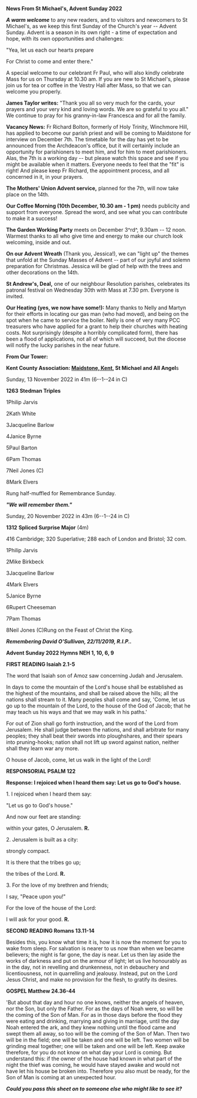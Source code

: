 **News From St Michael\'s, Advent Sunday 2022**

***A warm welcome*** to any new readers, and to visitors and newcomers
to St Michael\'s, as we keep this first Sunday of the Church\'s year --
Advent Sunday. Advent is a season in its own right - a time of
expectation and hope, with its own opportunities and challenges:

"Yea, let us each our hearts prepare

For Christ to come and enter there."

A special welcome to our celebrant Fr Paul, who will also kindly
celebrate Mass for us on Thursday at 10.30 am. If you are new to St
Michael\'s, please join us for tea or coffee in the Vestry Hall after
Mass, so that we can welcome you properly.

**James Taylor writes:** "Thank you all so very much for the cards, your
prayers and your very kind and loving words. We are so grateful to you
all." We continue to pray for his granny-in-law Francesca and for all
the family.

**Vacancy News:** Fr Richard Bolton, formerly of Holy Trinity, Winchmore
Hill, has applied to become our parish priest and will be coming to
Maidstone for interview on December 7th. The timetable for the day has
yet to be announced from the Archdeacon\'s office, but it will certainly
include an opportunity for parishioners to meet him, and for him to meet
parishioners. Alas, the 7th is a working day -- but please watch this
space and see if you might be available when it matters. Everyone needs
to feel that the "fit" is right! And please keep Fr Richard, the
appointment process, and all concerned in it, in your prayers.

**The Mothers\' Union Advent service,** planned for the 7th, will now
take place on the 14th.

**Our Coffee Morning (10th December, 10.30 am - 1 pm)** needs
publicity and support from everyone. Spread the word, and see what you
can contribute to make it a success!

**The Garden Working Party** meets on December 3^rd^, 9.30am -- 12 noon.
Warmest thanks to all who give time and energy to make our church look
welcoming, inside and out.

**On our Advent Wreath** (Thank you, Jessica!), we can "light up" the
themes that unfold at the Sunday Masses of Advent -- part of our joyful
and solemn preparation for Christmas. Jessica will be glad of help with
the trees and other decorations on the 14th.

**St Andrew\'s, Deal,** one of our neighbour Resolution parishes,
celebrates its patronal festival on Wednesday 30th with Mass at 7.30
pm. Everyone is invited.

**Our Heating (yes, we now have some!):** Many thanks to Nelly and
Martyn for their efforts in locating our gas man (who had moved), and
being on the spot when he came to service the boiler. Nelly is one of
very many PCC treasurers who have applied for a grant to help their
churches with heating costs. Not surprisingly (despite a horribly
complicated form), there has been a flood of applications, not all of
which will succeed, but the diocese will notify the lucky parishes in
the near future.

**From Our Tower:**

**Kent County Association: [Maidstone,
Kent](https://dove.cccbr.org.uk/detail.php?tower=12644#_blank), St
Michael and All Angel**s

Sunday, 13 November 2022 in 41m (6--1--24 in C)

**1263** **Stedman Triples**

1Philip Jarvis

2Kath White

3Jacqueline Barlow

4Janice Byrne

5Paul Barton

6Pam Thomas

7Neil Jones (C)

8Mark Elvers

Rung half-muffled for Remembrance Sunday.

***\"We will remember them.\"***

Sunday, 20 November 2022 in 43m (6--1--24 in C)

**1312** **Spliced Surprise Major** (4m)

416 Cambridge; 320 Superlative; 288 each of London and Bristol; 32 com.

1Philip Jarvis

2Mike Birkbeck

3Jacqueline Barlow

4Mark Elvers

5Janice Byrne

6Rupert Cheeseman

7Pam Thomas

8Neil Jones (C)Rung on the Feast of Christ the King.

***Remembering David O\'Sullivan, 22/11/2019, R.I.P..***

**Advent Sunday 2022 Hymns NEH 1, 10, 6, 9**

**FIRST READING Isaiah 2.1-5**

The word that Isaiah son of Amoz saw concerning Judah and Jerusalem.

In days to come the mountain of the Lord's house shall be established as
the highest of the mountains, and shall be raised above the hills; all
the nations shall stream to it. Many peoples shall come and say, 'Come,
let us go up to the mountain of the Lord, to the house of the God of
Jacob; that he may teach us his ways and that we may walk in his paths.'

For out of Zion shall go forth instruction, and the word of the Lord
from Jerusalem. He shall judge between the nations, and shall arbitrate
for many peoples; they shall beat their swords into ploughshares, and
their spears into pruning-hooks; nation shall not lift up sword against
nation, neither shall they learn war any more.

O house of Jacob, come, let us walk in the light of the Lord!

**RESPONSORIAL PSALM 122**

**Response: I rejoiced when I heard them say: Let us go to God's
house.**

1\. I rejoiced when I heard them say:

"Let us go to God's house."

And now our feet are standing:

within your gates, O Jerusalem. **R.**

2\. Jerusalem is built as a city:

strongly compact.

It is there that the tribes go up;

the tribes of the Lord. **R.**

3\. For the love of my brethren and friends;

I say, "Peace upon you!"

For the love of the house of the Lord:

I will ask for your good. **R.**

**SECOND READING Romans 13.11-14**

Besides this, you know what time it is, how it is now the moment for you
to wake from sleep. For salvation is nearer to us now than when we
became believers; the night is far gone, the day is near. Let us then
lay aside the works of darkness and put on the armour of light; let us
live honourably as in the day, not in revelling and drunkenness, not in
debauchery and licentiousness, not in quarrelling and jealousy. Instead,
put on the Lord Jesus Christ, and make no provision for the flesh, to
gratify its desires.

**GOSPEL Matthew 24.36-44**

'But about that day and hour no one knows, neither the angels of heaven,
nor the Son, but only the Father. For as the days of Noah were, so will
be the coming of the Son of Man. For as in those days before the flood
they were eating and drinking, marrying and giving in marriage, until
the day Noah entered the ark, and they knew nothing until the flood came
and swept them all away, so too will be the coming of the Son of Man.
Then two will be in the field; one will be taken and one will be left.
Two women will be grinding meal together; one will be taken and one will
be left. Keep awake therefore, for you do not know on what day your Lord
is coming. But understand this: if the owner of the house had known in
what part of the night the thief was coming, he would have stayed awake
and would not have let his house be broken into. Therefore you also must
be ready, for the Son of Man is coming at an unexpected hour.

***Could you pass this sheet on to someone else who might like to see
it?***

